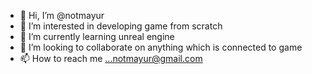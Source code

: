 - 👋 Hi, I’m @notmayur
- 👀 I’m interested in developing game from scratch
- 🌱 I’m currently learning unreal engine
- 💞️ I’m looking to collaborate on anything which is connected to game
- 📫 How to reach me ...notmayur@gmail.com

<!---
notmayur/notmayur is a ✨ special ✨ repository because its `README.md` (this file) appears on your GitHub profile.
You can click the Preview link to take a look at your changes.
--->
